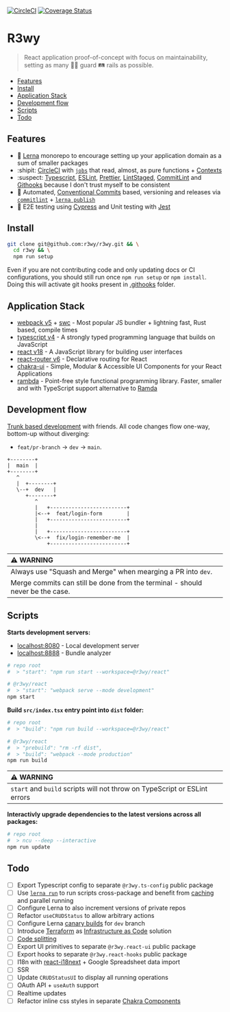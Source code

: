 <!-- markdownlint-disable first-line-h1 -->

[![CircleCI](https://dl.circleci.com/status-badge/img/gh/r3wy/r3wy/tree/main.svg?style=svg)](https://dl.circleci.com/status-badge/redirect/gh/r3wy/r3wy/tree/main)
[![Coverage Status](https://coveralls.io/repos/github/r3wy/r3wy/badge.svg)](https://coveralls.io/github/r3wy/r3wy)

# R3wy

> React application proof-of-concept with focus on maintainability, setting as
> many :guardsman: guard :railway_track: rails as possible.

<!-- vim-markdown-toc GFM -->

- [Features](#features)
- [Install](#install)
- [Application Stack](#application-stack)
- [Development flow](#development-flow)
- [Scripts](#scripts)
- [Todo](#todo)

<!-- vim-markdown-toc -->

## Features

- :dragon: [Lerna][intro_lerna] monorepo to encourage setting up your
  application domain as a sum of smaller packages
- :shipit: [CircleCI][intro_circleci] with [`jobs`][intro_cci-jobs] that read,
  almost, as pure functions + [Contexts][intro_cci-context]
- :suspect: [Typescript][intro_typescript], [ESLint][intro_eslint],
  [Prettier][intro_prettier], [LintStaged][intro_lint-staged],
  [CommitLint][intro_commit-lint] and [Githooks][intro_githooks] because I
  don't trust myself to be consistent
- :love_letter: Automated, [Conventional
  Commits][intro_conventional-commits] based, versioning and releases via
  [`commitlint`][intro_commit-lint] + [`lerna publish`][intro_lerna-publish]
- :hammer: E2E testing using [Cypress][intro_cypress] and Unit testing with
  [Jest][intro_jest]

[intro_circleci]: https://circleci.com
[intro_cci-jobs]: /.circleci/config.yml#27
[intro_conventional-commits]: https://www.conventionalcommits.org
[intro_lerna]: https://lerna.js.org
[intro_cci-context]: https://circleci.com/docs/contexts
[intro_typescript]: https://www.typescriptlang.org
[intro_eslint]: https://eslint.org
[intro_prettier]: https://prettier.io
[intro_lint-staged]: https://github.com/okonet/lint-staged
[intro_githooks]: https://git-scm.com/docs/githooks
[intro_commit-lint]: https://commitlint.js.org
[intro_lerna-publish]: https://lerna.js.org/docs/features/version-and-publish
[intro_cypress]: https://www.cypress.io
[intro_jest]: https://jestjs.io

## Install

```bash
git clone git@github.com:r3wy/r3wy.git && \
  cd r3wy && \
  npm run setup
```

Even if you are not contributing code and only updating docs or CI
configurations, you should still run once `npm run setup` or `npm install`.
Doing this will activate git hooks present in [.githooks](/.githooks) folder.

## Application Stack

- [webpack v5][app-stack_webpack] + [swc][app-stack_swc] - Most popular JS
  bundler + lightning fast, Rust based, compile times
- [typescript v4][app-stack_ts] - A strongly typed programming language that
  builds on JavaScript
- [react v18][app-stack_react] - A JavaScript library for building user
  interfaces
- [react-router v6][app-stack_react-router] - Declarative routing for React
- [chakra-ui][app-stack_chakra] - Simple, Modular & Accessible UI
  Components for your React Applications
- [rambda][app-stack_rambda] - Point-free style functional programming library.
  Faster, smaller and with TypeScript support alternative to
  [Ramda](https://ramdajs.com/)

[app-stack_react]: https://github.com/facebook/react
[app-stack_react-router]: https://github.com/remix-run/react-router
[app-stack_chakra]: https://github.com/chakra-ui/chakra-ui
[app-stack_rambda]: https://github.com/selfrefactor/rambda
[app-stack_ts]: https://www.typescriptlang.org
[app-stack_webpack]: https://github.com/webpack/webpack
[app-stack_swc]: https://swc.rs

## Development flow

[Trunk based development](https://trunkbaseddevelopment.com/) with friends. All
code changes flow one-way, bottom-up without diverging:

- `feat/pr-branch` -> `dev` -> `main`.

```text
+--------+
|  main  |
+--------+
   ^
   |  +--------+
   \--+  dev   |
      +--------+
         ^
         |   +-------------------------+
         |<--+  feat/login-form        |
         |   +-------------------------+
         |
         |   +-------------------------+
         \<--+  fix/login-remember-me  |
             +-------------------------+
```

| :warning: WARNING                                                             |
| :---------------------------------------------------------------------------- |
| Always use "Squash and Merge" when mearging a PR into `dev`.                  |
| Merge commits can still be done from the terminal - should never be the case. |

## Scripts

**Starts development servers:**

- [localhost:8080](http://localhost:8080) - Local development server
- [localhost:8888](http://localhost:8888) - Bundle analyzer

```bash
# repo root 
#  > "start": "npm run start --workspace=@r3wy/react"

# @r3wy/react
#  > "start": "webpack serve --mode development"
npm start
```

**Build `src/index.tsx` entry point into `dist` folder:**

```bash
# repo root
#  > "build": "npm run build --workspace=@r3wy/react"

# @r3wy/react
#  > "prebuild": "rm -rf dist",
#  > "build": "webpack --mode production"
npm run build
```

| :warning: WARNING                                                         |
| :------------------------------------------------------------------------ |
| `start` and `build` scripts will not throw on TypeScript or ESLint errors |

**Interactivly upgrade dependencies to the latest versions across all packages:**

```bash
# repo root
#  > ncu --deep --interactive
npm run update
```

## Todo

- [ ] Export Typescript config to separate `@r3wy.ts-config` public package
- [ ] Use [`lerna run`][todo_lerna-run] to run scripts cross-package and
  benefit from [caching][todo_lerna-cache] and parallel running
- [ ] Configure Lerna to also increment versions of private repos
- [ ] Refactor `useCRUDStatus` to allow arbitrary actions
- [ ] Configure Lerna [canary builds][todo_lerna-canary] for `dev` branch
- [ ] Introduce [Terraform][todo_terraform] as [Infrastructure as
  Code][todo_iac] solution
- [ ] [Code splitting][todo_code-splitting]
- [ ] Export UI primitives to separate `@r3wy.react-ui` public package
- [ ] Export hooks to separate `@r3wy.react-hooks` public package
- [ ] I18n with [react-i18next][todo_react-i18next] + Google Spreadsheet data
  import
- [ ] SSR
- [ ] Update `CRUDStatusUI` to display all running operations
- [ ] OAuth API + `useAuth` support
- [ ] Realtime updates
- [ ] Refactor inline css styles in separate [Chakra Components][todo_chakra-components]

[todo_lerna-run]: https://github.com/lerna/lerna/tree/main/commands/run
[todo_lerna-cache]: https://lerna.js.org/docs/concepts/how-caching-works
[todo_terraform]: https://www.terraform.io
[todo_iac]: https://en.wikipedia.org/wiki/Infrastructure_as_code
[todo_react-i18next]: https://react.i18next.com
[todo_chakra-components]: https://chakra-ui.com/docs/styled-system/component-style
[todo_code-splitting]: https://www.copycat.dev/blog/react-lazy
[todo_lerna-canary]: https://github.com/lerna/lerna/tree/main/commands/publish#--canary
